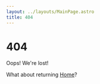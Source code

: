 ```yaml
---
layout: ../layouts/MainPage.astro
title: 404
---
```


# 404

Oops! We're lost!

What about returning [Home](/)?
